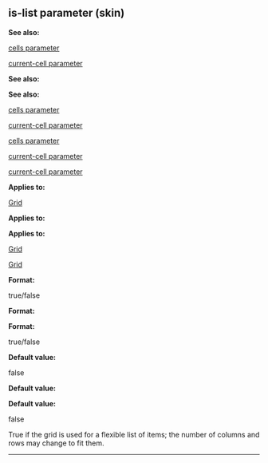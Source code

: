 

 is-list parameter (skin)
--------------------------




**See also:** 


[cells parameter](#/{skin}/param/cells) 

[current-cell parameter](#/{skin}/param/current-cell) 




**See also:** 

**See also:**

[cells parameter](#/{skin}/param/cells) 

[current-cell parameter](#/{skin}/param/current-cell) 


[cells parameter](#/{skin}/param/cells)

[current-cell parameter](#/{skin}/param/current-cell) 

[current-cell parameter](#/{skin}/param/current-cell)


**Applies to:** 


[Grid](#/{skin}/control/grid) 



**Applies to:** 

**Applies to:**

[Grid](#/{skin}/control/grid) 

[Grid](#/{skin}/control/grid)


**Format:** 


 true/false
 


**Format:** 

**Format:**

 true/false



**Default value:** 


 false
 


**Default value:** 

**Default value:**

 false


 True if the grid is used for a flexible list of items; the number of columns and rows may change to fit them.





---


